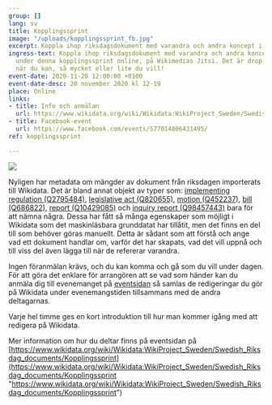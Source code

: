 ```yaml
---
group: []
lang: sv
title: Kopplingssprint
image: "/uploads/kopplingssprint_fb.jpg"
excerpt: Koppla ihop riksdagsdokument med varandra och andra koncept i Wikidata
ingress-text: Koppla ihop riksdagsdokument med varandra och andra koncept i Wikidata
  under denna kopplingssprint online, på Wikimedias Jitsi. Det är drop-in så delta
  när du kan, så mycket eller lite du vill!
event-date: 2020-11-20 12:00:00 +0100
event-date-desc: 20 november 2020 kl 12-19
place: Online
links:
- title: Info och anmälan
  url: https://www.wikidata.org/wiki/Wikidata:WikiProject_Sweden/Swedish_Riksdag_documents/Kopplingssprint
- title: Facebook-event
  url: https://www.facebook.com/events/577014806431495/
ref: kopplingssprint

---
```

![](/uploads/1782px-kopplingssprint-se-svg.png)

Nyligen har metadata om mängder av dokument från riksdagen importerats till Wikidata. Det är bland annat objekt av typer som: [implementing regulation (Q2795484)](https://www.wikidata.org/wiki/Q2795484 "Q2795484"), [legislative act (Q820655)](https://www.wikidata.org/wiki/Q820655 "Q820655"), [motion (Q452237)](https://www.wikidata.org/wiki/Q452237 "Q452237"), [bill (Q686822)](https://www.wikidata.org/wiki/Q686822 "Q686822"), [report (Q10429085)](https://www.wikidata.org/wiki/Q10429085 "Q10429085") och [inquiry report (Q98457443)](https://www.wikidata.org/wiki/Q98457443 "Q98457443") bara för att nämna några. Dessa har fått så många egenskaper som möjligt i Wikidata som det maskinläsbara grunddatat har tillåtit, men det finns en del till som behöver göras manuellt. Detta är sådant som att förstå och ange vad ett dokument handlar om, varför det har skapats, vad det vill uppnå och till viss del även lägga till när de refererar varandra.

Ingen föranmälan krävs, och du kan komma och gå som du vill under dagen. För att göra det enklare för arrangören att se vad som händer kan du anmäla dig till evenemanget på [eventsidan](https://www.wikidata.org/wiki/Wikidata:WikiProject_Sweden/Swedish_Riksdag_documents/Kopplingssprint) så samlas de redigeringar du gör på Wikidata under evenemangstiden tillsammans med de andra deltagarnas.

Varje hel timme ges en kort introduktion till hur man kommer igång med att redigera på Wikidata. 

Mer information om hur du deltar finns på eventsidan på [https://www.wikidata.org/wiki/Wikidata:WikiProject_Sweden/Swedish_Riksdag_documents/Kopplingssprint](https://www.wikidata.org/wiki/Wikidata:WikiProject_Sweden/Swedish_Riksdag_documents/Kopplingssprint "https://www.wikidata.org/wiki/Wikidata:WikiProject_Sweden/Swedish_Riksdag_documents/Kopplingssprint")